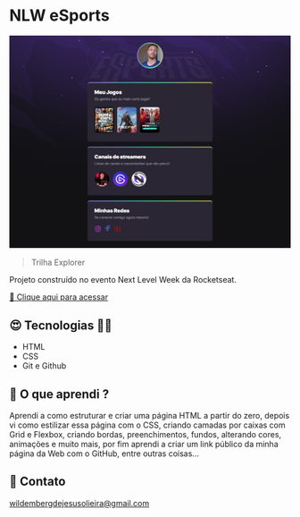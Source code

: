 # NLW eSports 

![preview](./.github/preview.png)

> Trilha Explorer

Projeto construído no evento Next Level Week da Rocketseat.

[🔗 Clique aqui para acessar](https://https://will-ifes.github.io/Dev_Rocket/)


## 😍 Tecnologias 🔨🔧

- HTML
- CSS
- Git e Github

## 🤔 O que aprendi ?

Aprendi a como estruturar e criar uma página HTML a partir do zero, depois vi como estilizar essa página com o CSS, criando camadas por caixas com Grid e Flexbox, criando bordas, preenchimentos, fundos, alterando cores, animações e muito mais, por fim aprendi a criar um link público da minha página da Web com o GitHub, entre outras coisas...

## 💙 Contato

wildembergdejesusolieira@gmail.com